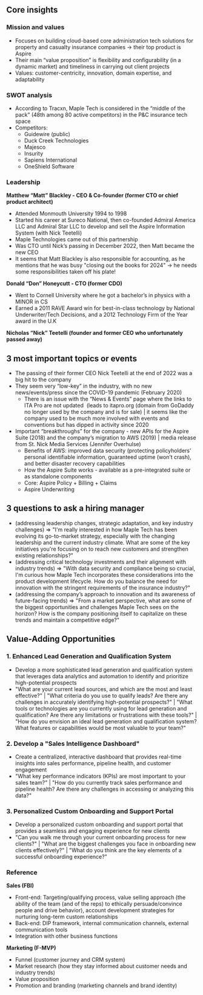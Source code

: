 ## Core insights

### Mission and values
- Focuses on building cloud-based core administration tech solutions for property and casualty insurance companies -> their top product is Aspire
- Their main “value proposition” is flexibility and configurability (in a dynamic market) and timeliness in carrying out client projects
- Values: customer-centricity, innovation, domain expertise, and adaptability

### SWOT analysis
- According to Tracxn, Maple Tech is considered in the “middle of the pack” (48th among 80 active competitors) in the P&C insurance tech space
- Competitors:
  - Guidewire (public)
  - Duck Creek Technologies
  - Majesco
  - Insurity
  - Sapiens International
  - OneShield Software

### Leadership
**Matthew “Matt” Blackley - CEO & Co-founder (former CTO or chief product architect)**
- Attended Monmouth University 1994 to 1998
- Started his career at Sureco National, then co-founded Admiral America LLC and Admiral Star LLC to develop and sell the Aspire Information System (with Nick Teetelli)
- Maple Technologies came out of this partnership
- Was CTO until Nick’s passing in December 2022, then Matt became the new CEO
- It seems that Matt Blackley is also responsible for accounting, as he mentions that he was busy "closing out the books for 2024" -> he needs some responsibilities taken off his plate!

**Donald “Don” Honeycutt - CTO (former CDO)**
- Went to Cornell University where he got a bachelor’s in physics with a MINOR in CS
- Earned a 2011 RAVE Award win for best-in-class technology by National Underwriter/Tech Decisions, and a 2012 Technology Firm of the Year award in the U.K

**Nicholas “Nick” Teetelli (founder and former CEO who unfortunately passed away)**

## 3 most important topics or events
- The passing of their former CEO Nick Teetelli at the end of 2022 was a big hit to the company
- They seem very “low-key” in the industry, with no new news/events/press since the COVID-19 pandemic (February 2020)
   - There is an issue with the “News & Events” page where the links to ITA Pro are not updated  (leads to itapro.org (domain from GoDaddy no longer used by the company and is for sale) | it seems like the company used to be much more involved with events and conventions but has dipped in activity since 2020
- Important “breakthroughs” for the company - new APIs for the Aspire Suite (2018) and the company’s migration to AWS (2019) | media release from St. Nick Media Services (Jennifer Overhulse)
   - Benefits of AWS: improved data security (protecting policyholders’ personal identifiable information, guaranteed uptime (won’t crash), and better disaster recovery capabilities
   - How the Aspire Suite works - available as a pre-integrated suite or as standalone components
    - Core: Aspire Policy + Billing + Claims
    - Aspire Underwriting

## 3 questions to ask a hiring manager
- (addressing leadership changes, strategic adaptation, and key industry challenges) => "I'm really interested in how Maple Tech has been evolving its go-to-market strategy, especially with the changing leadership and the current industry climate. What are some of the key initiatives you're focusing on to reach new customers and strengthen existing relationships?"
- (addressing critical technology investments and their alignment with industry trends) => "With data security and compliance being so crucial, I'm curious how Maple Tech incorporates these considerations into the product development lifecycle. How do you balance the need for innovation with the stringent requirements of the insurance industry?"
- (addressing the company’s approach to innovation and its awareness of future-facing trends) => "From a market perspective, what are some of the biggest opportunities and challenges Maple Tech sees on the horizon? How is the company positioning itself to capitalize on these trends and maintain a competitive edge?"


## Value-Adding Opportunities

### 1. Enhanced Lead Generation and Qualification System
- Develop a more sophisticated lead generation and qualification system that leverages data analytics and automation to identify and prioritize high-potential prospects
- "What are your current lead sources, and which are the most and least effective?" | "What criteria do you use to qualify leads? Are there any challenges in accurately identifying high-potential prospects?" | "What tools or technologies are you currently using for lead generation and qualification? Are there any limitations or frustrations with these tools?" | "How do you envision an ideal lead generation and qualification system? What features or capabilities would be most valuable to your team?"

### 2. Develop a "Sales Intelligence Dashboard"
- Create a centralized, interactive dashboard that provides real-time insights into sales performance, pipeline health, and customer engagement
- "What key performance indicators (KPIs) are most important to your sales team?" | "How do you currently track sales performance and pipeline health? Are there any challenges in accessing or analyzing this data?"


### 3. Personalized Custom Onboarding and Support Portal 
- Develop a personalized custom onboarding and support portal that provides a seamless and engaging experience for new clients
- "Can you walk me through your current onboarding process for new clients?" | "What are the biggest challenges you face in onboarding new clients effectively?" | "What do you think are the key elements of a successful onboarding experience?"


### Reference
**Sales (FBI)**
- Front-end: Targeting/qualifying process, value selling approach (the ability of the team (and of the reps) to ethically persuade/convince people and drive behavior), account development strategies for nurturing long-term custom relationships
- Back-end: DIP framework, internal communication channels, external communication tools
- Integration with other business functions

**Marketing (F-MVP)**
- Funnel (customer journey and CRM system)
- Market research (how they stay informed about customer needs and industry trends)
- Value proposition
- Promotion and branding (marketing channels and brand identity)
